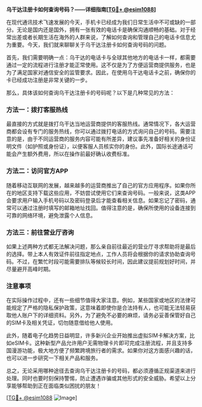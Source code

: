 **乌干达注册卡如何查询号码？——详细指南[[TG💪+ @esim1088](https://t.me/s/esim1088)]**

在现代通讯技术飞速发展的今天，手机卡已经成为我们日常生活中不可或缺的一部分。无论是国内还是国外，拥有一张有效的电话卡是确保沟通顺畅的基础。对于经常出差或者长期生活在海外的人群来说，了解如何查询和管理自己的电话卡信息尤为重要。今天，我们就来聊聊关于乌干达注册卡如何查询号码的问题。

首先，我们需要明确一点：乌干达的电话卡与全球其他地方的电话卡一样，都需要通过一定的流程进行注册才能正常使用。这不仅是为了方便运营商提供服务，也是为了满足国家对通信安全的监管要求。因此，在使用乌干达电话卡之前，确保你的卡已经成功注册是非常关键的一步。

那么，具体该如何查询乌干达注册卡的号码呢？以下是几种常见的方法：

### 方法一：拨打客服热线

最直接的方式就是拨打乌干达当地运营商提供的客服热线。通常情况下，各大运营商都会设有专门的服务热线，你可以通过拨打电话的方式询问自己的号码。需要注意的是，由于不同运营商的服务内容可能有所差异，建议事先准备好相关的身份证明文件（如护照或身份证），以便客服人员核实你的身份。此外，国际长途通话可能会产生额外费用，所以在操作前最好确认收费标准。

### 方法二：访问官方APP

随着移动互联网的发展，越来越多的运营商推出了自己的官方应用程序。如果你所在的地区支持下载这些应用，不妨尝试使用它们来查询号码。一般来说，这类APP会要求用户输入手机号码以及密码登录后才能查看相关信息。如果忘记了密码，通常可以通过注册时填写的邮箱地址找回。值得注意的是，确保所使用的设备连接到可靠的网络环境，避免泄露个人信息。

### 方法三：前往营业厅咨询

如果上述两种方式都无法解决问题，那么亲自前往最近的营业厅寻求帮助将是最后的选择。带上本人有效证件前往指定地点，工作人员将会根据你的请求协助查询号码。不过，在繁忙时段可能需要排队等候较长时间，因此建议提前规划好时间，并尽量避开高峰时期。

### 注意事项

在实际操作过程中，还有一些细节值得大家注意。例如，某些国家或地区的法律可能规定了严格的隐私保护政策，这意味着即使你是合法持有人，也可能无法轻易获取他人账户下的详细资料。另外，为了避免不必要的麻烦，请务必妥善保管好自己的SIM卡及相关凭证，切勿随意借给他人使用。

此外，随着电子化趋势日益明显，许多新兴企业开始推出虚拟SIM卡解决方案，比如eSIM卡。这种新型产品允许用户无需物理卡片即可完成注册流程，并且支持多国漫游功能，极大地方便了频繁跨境旅行者的需求。如果你对这方面感兴趣的话，也可以进一步研究一下相关产品和服务。

总之，无论采用哪种途径去查询乌干达注册卡的号码，都必须遵循正规渠道来进行处理。同时也要时刻保持警惕，防止遭遇诈骗或其他形式的安全威胁。希望以上分享能够帮助到正在面临类似困扰的朋友！

[[TG💪+ @esim1088](https://t.me/s/esim1088) ![Image](https://i.postimg.cc/4NQfJmqS/Snipaste-2025-05-13-00-14-12.png)]